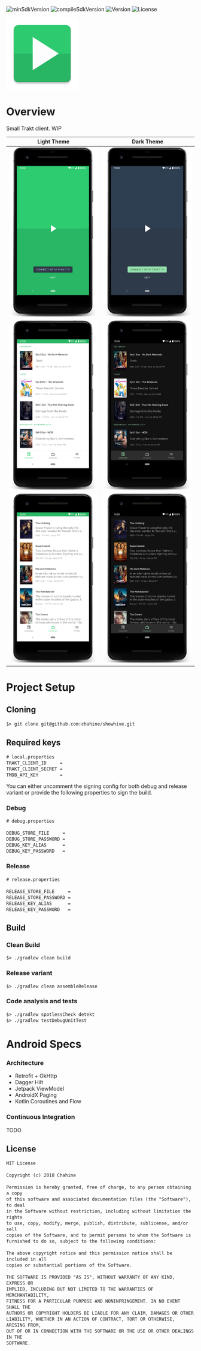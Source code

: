 ![minSdkVersion](https://img.shields.io/badge/minSdk-24-red.svg)
![compileSdkVersion](https://img.shields.io/badge/compileSdkVersion-30-green.svg)
![Version](https://img.shields.io/badge/version-alpha-blue.svg)
![License](https://img.shields.io/badge/license-MIT-blue.svg)

![ShowHive](base/src/main/res/mipmap-xxxhdpi/ic_launcher.png)

# Overview

Small Trakt client. WIP

Light Theme                |  Dark Theme
:-------------------------:|:-------------------------:
![](art/light-splash.png)  |  ![](art/dark-splash.png)
![](art/light-home-calendar.png)  |  ![](art/dark-home-calendar.png)
![](art/light-home-discover.png)  |  ![](art/dark-home-discover.png)

# Project Setup

## Cloning

```
$> git clone git@github.com:chahine/showhive.git
```

## Required keys

```
# local.properties
TRAKT_CLIENT_ID     = 
TRAKT_CLIENT_SECRET = 
TMDB_API_KEY        = 
```

You can either uncomment the signing config for both debug and release variant or provide the following properties to sign the build.

### Debug


```
# debug.properties

DEBUG_STORE_FILE     =
DEBUG_STORE_PASSWORD =
DEBUG_KEY_ALIAS      =
DEBUG_KEY_PASSWORD   =
```

### Release

```
# release.properties

RELEASE_STORE_FILE     =
RELEASE_STORE_PASSWORD =
RELEASE_KEY_ALIAS      =
RELEASE_KEY_PASSWORD   =
```

## Build

### Clean Build

```
$> ./gradlew clean build
```

### Release variant

```
$> ./gradlew clean assembleRelease
```

### Code analysis and tests

```
$> ./gradlew spotlessCheck detekt
$> ./gradlew testDebugUnitTest
```

# Android Specs

### Architecture

- Retrofit + OkHttp
- Dagger Hilt
- Jetpack ViewModel
- AndroidX Paging
- Kotlin Coroutines and Flow

### Continuous Integration

TODO

## License

    MIT License
    
    Copyright (c) 2018 Chahine
    
    Permission is hereby granted, free of charge, to any person obtaining a copy
    of this software and associated documentation files (the "Software"), to deal
    in the Software without restriction, including without limitation the rights
    to use, copy, modify, merge, publish, distribute, sublicense, and/or sell
    copies of the Software, and to permit persons to whom the Software is
    furnished to do so, subject to the following conditions:
    
    The above copyright notice and this permission notice shall be included in all
    copies or substantial portions of the Software.
    
    THE SOFTWARE IS PROVIDED "AS IS", WITHOUT WARRANTY OF ANY KIND, EXPRESS OR
    IMPLIED, INCLUDING BUT NOT LIMITED TO THE WARRANTIES OF MERCHANTABILITY,
    FITNESS FOR A PARTICULAR PURPOSE AND NONINFRINGEMENT. IN NO EVENT SHALL THE
    AUTHORS OR COPYRIGHT HOLDERS BE LIABLE FOR ANY CLAIM, DAMAGES OR OTHER
    LIABILITY, WHETHER IN AN ACTION OF CONTRACT, TORT OR OTHERWISE, ARISING FROM,
    OUT OF OR IN CONNECTION WITH THE SOFTWARE OR THE USE OR OTHER DEALINGS IN THE
    SOFTWARE.
